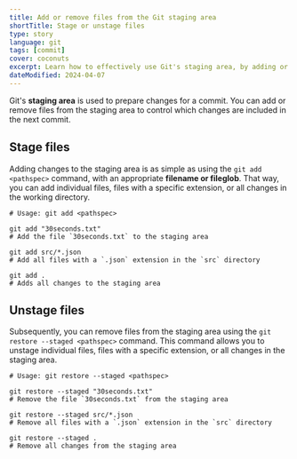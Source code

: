 ```yaml
---
title: Add or remove files from the Git staging area
shortTitle: Stage or unstage files
type: story
language: git
tags: [commit]
cover: coconuts
excerpt: Learn how to effectively use Git's staging area, by adding or removing files from it.
dateModified: 2024-04-07
---
```


Git's **staging area** is used to prepare changes for a commit. You can add or remove files from the staging area to control which changes are included in the next commit.

## Stage files

Adding changes to the staging area is as simple as using the `git add <pathspec>` command, with an appropriate **filename or fileglob**. That way, you can add individual files, files with a specific extension, or all changes in the working directory.

```shell
# Usage: git add <pathspec>

git add "30seconds.txt"
# Add the file `30seconds.txt` to the staging area

git add src/*.json
# Add all files with a `.json` extension in the `src` directory

git add .
# Adds all changes to the staging area
```

## Unstage files

Subsequently, you can remove files from the staging area using the `git restore --staged <pathspec>` command. This command allows you to unstage individual files, files with a specific extension, or all changes in the staging area.

```shell
# Usage: git restore --staged <pathspec>

git restore --staged "30seconds.txt"
# Remove the file `30seconds.txt` from the staging area

git restore --staged src/*.json
# Remove all files with a `.json` extension in the `src` directory

git restore --staged .
# Remove all changes from the staging area
```
